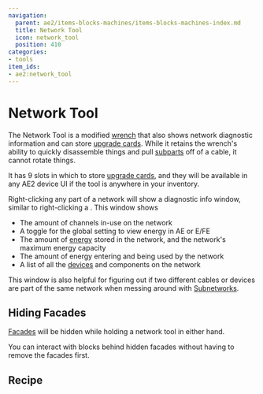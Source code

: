 ```yaml
---
navigation:
  parent: ae2/items-blocks-machines/items-blocks-machines-index.md
  title: Network Tool
  icon: network_tool
  position: 410
categories:
- tools
item_ids:
- ae2:network_tool
---
```


# Network Tool

<ItemImage id="network_tool" scale="4" />

The Network Tool is a modified [wrench](wrench.md) that also shows network diagnostic information and can store [upgrade cards](upgrade_cards.md).
While it retains the wrench's ability to quickly disassemble things and pull [subparts](../ae2-mechanics/cable-subparts.md)
off of a cable, it cannot rotate things.

It has 9 slots in which to store [upgrade cards](upgrade_cards.md), and they will be available in any AE2 device UI if the tool
is anywhere in your inventory.

Right-clicking any part of a network will show a diagnostic info window, similar to right-clicking a <ItemLink id="controller" />.
This window shows

*   The amount of channels in-use on the network
*   A toggle for the global setting to view energy in AE or E/FE
*   The amount of [energy](../ae2-mechanics/energy.md) stored in the network, and the network's maximum energy capacity
*   The amount of energy entering and being used by the network
*   A list of all the [devices](../ae2-mechanics/devices.md) and components on the network

This window is also helpful for figuring out if two different cables or devices are part of the same network when messing around with
[Subnetworks](../ae2-mechanics/subnetworks.md).

## Hiding Facades

<a href="facades.md">Facades</a> will be hidden while holding a network tool in either hand.

You can interact with blocks behind hidden facades without having to remove the facades first.

## Recipe

<RecipeFor id="network_tool" />
